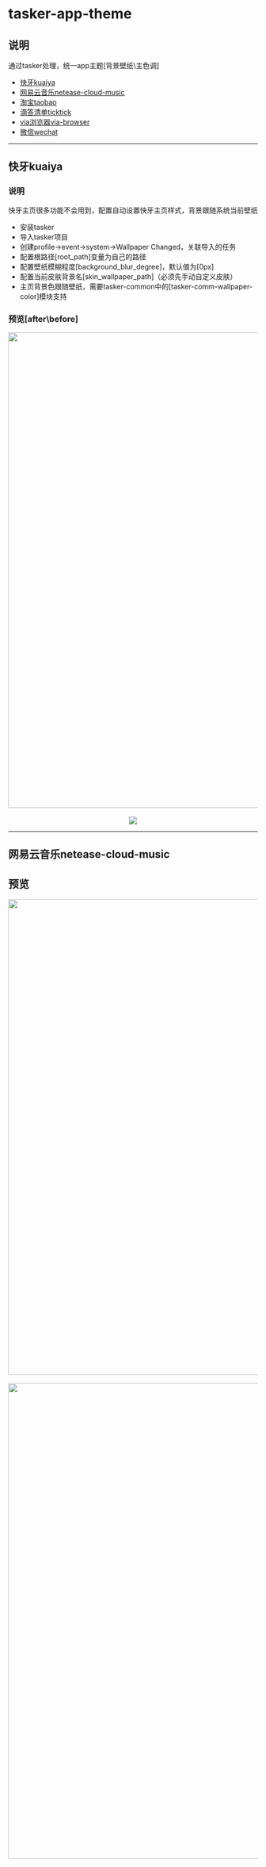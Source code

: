 # tasker-app-theme



## 说明
通过tasker处理，统一app主题[背景壁纸\主色调]
* [快牙kuaiya](#快牙kuaiya)
* [网易云音乐netease-cloud-music](#网易云音乐netease-cloud-music)
* [淘宝taobao](#淘宝taobao)
* [滴答清单ticktick](#滴答清单ticktick)
* [via浏览器via-browser](#via浏览器via-browser)
* [微信wechat](#微信wechat)








------------
## 快牙kuaiya
### 说明
快牙主页很多功能不会用到，配置自动设置快牙主页样式，背景跟随系统当前壁纸
* 安装tasker
* 导入tasker项目
* 创建profile->event->system->Wallpaper Changed，关联导入的任务
* 配置根路径[root_path]变量为自己的路径
* 配置壁纸模糊程度[background_blur_degree]，默认值为[0px]
* 配置当前皮肤背景名[skin_wallpaper_path]（必须先手动自定义皮肤）
* 主页背景色跟随壁纸，需要tasker-common中的[tasker-comm-wallpaper-color]模块支持


### 预览[after\before]
<div align=center><img height="960" width="570" src="https://github.com/bjc5233/tasker-app-theme/kuaiya/raw/master/resources/after.png"/></div>
<br>
<div align=center><img src="https://github.com/bjc5233/tasker-app-theme/kuaiya/raw/master/resources/before.png"/></div>
  



------------
## 网易云音乐netease-cloud-music





## 预览
<div align=center><img height="960" width="540" src="https://github.com/bjc5233/tasker-taobao-skin/raw/master/resources/Screenshot_2017-09-25-20-10-26-999.png"/></div>
<br>
<div align=center><img height="960" width="540" src="https://github.com/bjc5233/tasker-taobao-skin/raw/master/resources/Screenshot_2017-09-25-20-20-15-170.png"/></div>